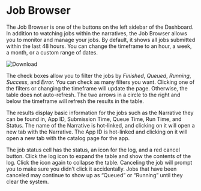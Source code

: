 # Job Browser

The Job Browser is one of the buttons on the left sidebar of the Dashboard. In addition to watching jobs within the narratives, the Job Browser allows you to monitor and manage your jobs. By default, it shows all jobs submitted within the last 48 hours. You can change the timeframe to an hour, a week, a month, or a custom range of dates.

![Download](https://kbase.us/wp-content/uploads/2019/01/job-browser.png)

The check boxes allow you to filter the jobs by _Finished_, _Queued_, _Running_, _Success_, and _Error._ You can check as many filters you want. Clicking one of the filters or changing the timeframe will update the page. Otherwise, the table does not auto-refresh. The two arrows in a circle to the right and below the timeframe will refresh the results in the table.

The results display basic information for the jobs such as the Narrative they can be found in, App ID, Submission Time, Queue Time, Run Time, and Status. The name of the Narrative is hot-linked, and clicking on it will open a new tab with the Narrative. The App ID is hot-linked and clicking on it will open a new tab with the catalog page for the app.

The job status cell has the status, an icon for the log, and a red cancel button. Click the log icon to expand the table and show the contents of the log. Click the icon again to collapse the table. Canceling the job will prompt you to make sure you didn’t click it accidentally. Jobs that have been canceled may continue to show up as “Queued” or “Running” until they clear the system.

